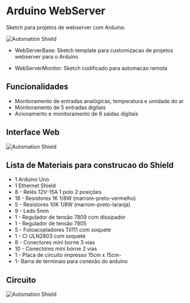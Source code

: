 # Arduino WebServer

Sketch para projetos de webserver com Arduino.

![Automation Shield](http://2.bp.blogspot.com/-vpelax3SbG0/TzmbquwE20I/AAAAAAAAAJM/MYi4NBYZEZE/s640/DSCF4515.JPG)

- WebServerBase: Sketch template para customizacao de projetos webserver para o Arduino

- WebServerMonitor: Sketch codificado para automacao remota

## Funcionalidades
- Monitoramento de entradas analógicas, temperatura e umidade do ar
- Monitoramento de 5 entradas digitais
- Acionamento e monitoramento de 6 saidas digitais

## Interface Web
![Automation Shield](http://3.bp.blogspot.com/-srpQMLxhF_Y/TzxGtrrYIoI/AAAAAAAAAJU/LJ7bMlHmCok/s640/Interface+Web.png)

## Lista de Materiais para construcao do Shield
- 1 Arduino Uno
- 1 Ethernet Shield
- 8 - Relés 12V-15A 1 polo 2 posições
- 18 - Resistores 1K  1/8W (marrom-preto-vermelho)
- 5 - Resistores 10K  1/8W (marrom-preto-laranja)
- 9 - Leds 5mm
- 1 - Regulador de tensão 7809 com dissipador
- 1 - Regulador de tensão 7805
- 5 - Fotoacopladores Til111 com soquete
- 1 - CI ULN2803 com soquete
- 8 - Conectores mini  borne 3 vias
- 10 - Conectores mini borne 2 vias
- 1 - Placa de circuito impresso 15cm x 15cm-
- 1- Barra de terminais para conexão do arduino


## Circuito
![Automation Shield](http://2.bp.blogspot.com/-YWAVEmwExPg/TzmYZWKSw6I/AAAAAAAAAI0/S9Fm621uv2M/s640/Circuito.png)


